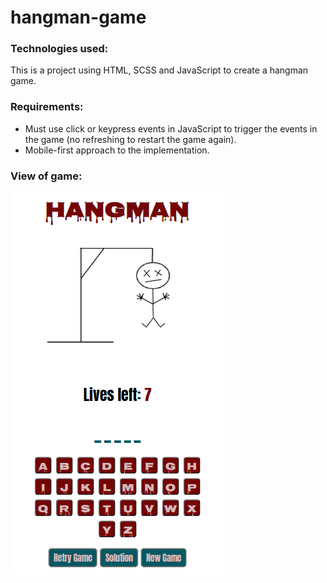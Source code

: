 # hangman-game

### Technologies used:

This is a project using HTML, SCSS and JavaScript to create a hangman game.

### Requirements:

- Must use click or keypress events in JavaScript to trigger the events in the game (no refreshing to restart the game again).
- Mobile-first approach to the implementation.

### View of game:

![Alt text](hangman-screenshot.png)
